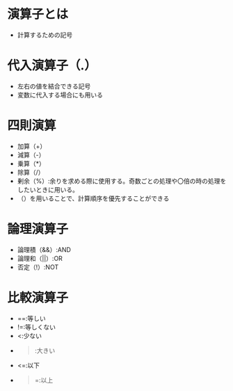 # 演算子とは
- 計算するための記号


# 代入演算子（.）
- 左右の値を結合できる記号
- 変数に代入する場合にも用いる


# 四則演算
- 加算（+）
- 減算（-）
- 乗算（*）
- 除算（/）
- 剰余（%）:余りを求める際に使用する。奇数ごとの処理や〇倍の時の処理をしたいときに用いる。
- （）を用いることで、計算順序を優先することができる


# 論理演算子
- 論理積（&&）:AND
- 論理和（||）:OR
- 否定（!）:NOT


# 比較演算子
- ==:等しい
- !=:等しくない
- <:少ない
- >:大きい
- <=:以下
- >=:以上




